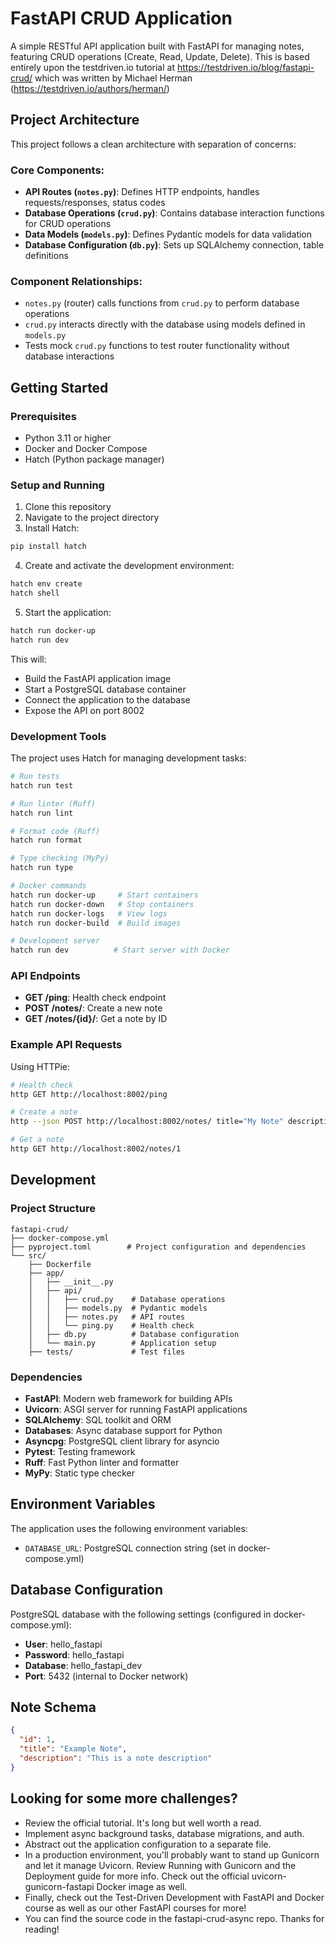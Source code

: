 # FastAPI CRUD Application

A simple RESTful API application built with FastAPI for managing notes, featuring CRUD operations (Create, Read, Update, Delete). This is based entirely upon the testdriven.io tutorial at https://testdriven.io/blog/fastapi-crud/ which was written by Michael Herman (https://testdriven.io/authors/herman/)

## Project Architecture

This project follows a clean architecture with separation of concerns:

### Core Components:

- **API Routes (`notes.py`)**: Defines HTTP endpoints, handles requests/responses, status codes
- **Database Operations (`crud.py`)**: Contains database interaction functions for CRUD operations
- **Data Models (`models.py`)**: Defines Pydantic models for data validation
- **Database Configuration (`db.py`)**: Sets up SQLAlchemy connection, table definitions

### Component Relationships:

- `notes.py` (router) calls functions from `crud.py` to perform database operations
- `crud.py` interacts directly with the database using models defined in `models.py`
- Tests mock `crud.py` functions to test router functionality without database interactions

## Getting Started

### Prerequisites

- Python 3.11 or higher
- Docker and Docker Compose
- Hatch (Python package manager)

### Setup and Running

1. Clone this repository
2. Navigate to the project directory
3. Install Hatch:
```bash
pip install hatch
```

4. Create and activate the development environment:
```bash
hatch env create
hatch shell
```

5. Start the application:
```bash
hatch run docker-up
hatch run dev
```

This will:
- Build the FastAPI application image
- Start a PostgreSQL database container
- Connect the application to the database
- Expose the API on port 8002

### Development Tools

The project uses Hatch for managing development tasks:

```bash
# Run tests
hatch run test

# Run linter (Ruff)
hatch run lint

# Format code (Ruff)
hatch run format

# Type checking (MyPy)
hatch run type

# Docker commands
hatch run docker-up     # Start containers
hatch run docker-down   # Stop containers
hatch run docker-logs   # View logs
hatch run docker-build  # Build images

# Development server
hatch run dev          # Start server with Docker
```

### API Endpoints

- **GET /ping**: Health check endpoint
- **POST /notes/**: Create a new note
- **GET /notes/{id}/**: Get a note by ID

### Example API Requests

Using HTTPie:

```bash
# Health check
http GET http://localhost:8002/ping

# Create a note
http --json POST http://localhost:8002/notes/ title="My Note" description="Note content"

# Get a note
http GET http://localhost:8002/notes/1
```

## Development

### Project Structure

```
fastapi-crud/
├── docker-compose.yml
├── pyproject.toml        # Project configuration and dependencies
└── src/
    ├── Dockerfile
    ├── app/
    │   ├── __init__.py
    │   ├── api/
    │   │   ├── crud.py    # Database operations
    │   │   ├── models.py  # Pydantic models
    │   │   ├── notes.py   # API routes
    │   │   └── ping.py    # Health check
    │   ├── db.py          # Database configuration
    │   └── main.py        # Application setup
    ├── tests/             # Test files
```

### Dependencies

- **FastAPI**: Modern web framework for building APIs
- **Uvicorn**: ASGI server for running FastAPI applications
- **SQLAlchemy**: SQL toolkit and ORM
- **Databases**: Async database support for Python
- **Asyncpg**: PostgreSQL client library for asyncio
- **Pytest**: Testing framework
- **Ruff**: Fast Python linter and formatter
- **MyPy**: Static type checker

## Environment Variables

The application uses the following environment variables:

- `DATABASE_URL`: PostgreSQL connection string (set in docker-compose.yml)

## Database Configuration

PostgreSQL database with the following settings (configured in docker-compose.yml):

- **User**: hello_fastapi
- **Password**: hello_fastapi
- **Database**: hello_fastapi_dev
- **Port**: 5432 (internal to Docker network)

## Note Schema

```json
{
  "id": 1,
  "title": "Example Note",
  "description": "This is a note description"
}
```

## Looking for some more challenges?

* Review the official tutorial. It's long but well worth a read.
* Implement async background tasks, database migrations, and auth.
* Abstract out the application configuration to a separate file.
* In a production environment, you'll probably want to stand up Gunicorn and let it manage Uvicorn. Review Running with Gunicorn and the Deployment guide for more info. Check out the official uvicorn-gunicorn-fastapi Docker image as well.
* Finally, check out the Test-Driven Development with FastAPI and Docker course as well as our other FastAPI courses for more!
* You can find the source code in the fastapi-crud-async repo. Thanks for reading!
